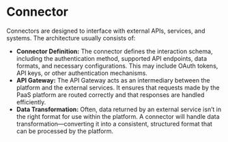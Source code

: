 # Connector

Connectors are designed to interface with external APIs, services, and systems. The architecture usually consists of:

* **Connector Definition:** The connector defines the interaction schema, including the authentication method, supported API endpoints, data formats, and necessary configurations. This may include OAuth tokens, API keys, or other authentication mechanisms.
* **API Gateway:** The API Gateway acts as an intermediary between the platform and the external services. It ensures that requests made by the PaaS platform are routed correctly and that responses are handled efficiently.
* **Data Transformation:** Often, data returned by an external service isn’t in the right format for use within the platform. A connector will handle data transformation—converting it into a consistent, structured format that can be processed by the platform.